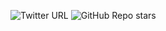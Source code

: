 ![Twitter URL](https://img.shields.io/twitter/url?style=for-the-badge&url=https%3A%2F%2Ftwitter.com%2FSinchana_p_03)   ![GitHub Repo stars](https://img.shields.io/github/stars/sinchana-P/My-portfolio?style=for-the-badge)
